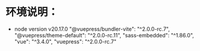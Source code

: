 # 环境说明：
- node version v20.17.0
    "@vuepress/bundler-vite": "^2.0.0-rc.7",
    "@vuepress/theme-default": "^2.0.0-rc.11",
    "sass-embedded": "^1.86.0",
    "vue": "^3.4.0",
    "vuepress": "^2.0.0-rc.7"
